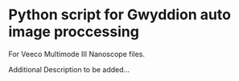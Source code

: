 Python script for Gwyddion auto image proccessing
=====================================

For Veeco Multimode III Nanoscope files.

Additional Description to be added...
